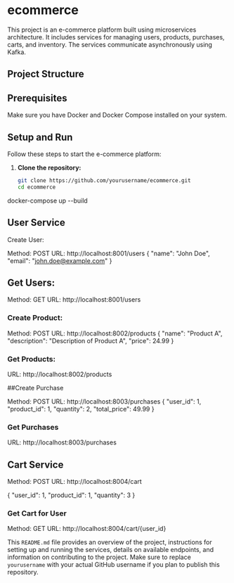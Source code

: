 # ecommerce

This project is an e-commerce platform built using microservices architecture. It includes services for managing users, products, purchases, carts, and inventory. The services communicate asynchronously using Kafka.

## Project Structure


## Prerequisites

Make sure you have Docker and Docker Compose installed on your system.

## Setup and Run

Follow these steps to start the e-commerce platform:

1. **Clone the repository:**

   ```sh
   git clone https://github.com/yourusername/ecommerce.git
   cd ecommerce
docker-compose up --build


## User Service
Create User:

Method: POST
URL: http://localhost:8001/users
{
  "name": "John Doe",
  "email": "john.doe@example.com"
}

## Get Users:

Method: GET
URL: http://localhost:8001/users

### Create Product:

Method: POST
URL: http://localhost:8002/products
{
  "name": "Product A",
  "description": "Description of Product A",
  "price": 24.99
}

### Get Products:
URL: http://localhost:8002/products

##Create Purchase

Method: POST
URL: http://localhost:8003/purchases
{
  "user_id": 1,
  "product_id": 1,
  "quantity": 2,
  "total_price": 49.99
}

### Get Purchases
URL: http://localhost:8003/purchases

## Cart Service

Method: POST
URL: http://localhost:8004/cart

{
  "user_id": 1,
  "product_id": 1,
  "quantity": 3
}
### Get Cart for User
Method: GET
URL: http://localhost:8004/cart/{user_id}



This `README.md` file provides an overview of the project, instructions for setting up and running the services, details on available endpoints, and information on contributing to the project. Make sure to replace `yourusername` with your actual GitHub username if you plan to publish this repository.
